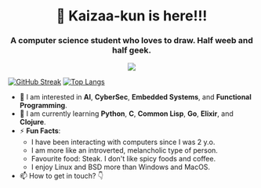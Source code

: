 <h1 align="center"> 
   👋️ Kaizaa-kun is here!!! 
</h1>

<h3 align="center">
   A computer science student who loves to draw. Half weeb and half geek.
</h3>

<p align="center">
  <img src="https://komarev.com/ghpvc/?username=kaizaadesuka">
</p>

[![GitHub Streak](http://github-readme-streak-stats.herokuapp.com?user=kaizaadesuka&theme=dark&background=000000)](https://git.io/streak-stats)
[![Top Langs](https://github-readme-stats.vercel.app/api/top-langs/?username=kaizaadesuka&layout=compact&theme=vision-friendly-dark)](https://github.com/anuraghazra/github-readme-stats)


- 👀 I am interested in **AI**, **CyberSec**, **Embedded Systems**, and **Functional Programming**.
- 🌱️ I am currently learning **Python**, **C**, **Common Lisp**, **Go**, **Elixir**, and **Clojure**.
- ⚡️ **Fun Facts**:
   - I have been interacting with computers since I was 2 y.o.
   - I am more like an introverted, melancholic type of person.
   - Favourite food: Steak. I don't like spicy foods and coffee.
   - I enjoy Linux and BSD more than Windows and MacOS. 
- 📫️ How to get in touch? 👇️



